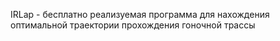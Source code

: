 IRLap - бесплатно реализуемая программа для нахождения оптимальной траектории прохождения гоночной трассы
